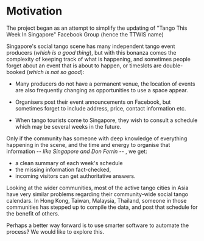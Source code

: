 ---
---

# Motivation


The project began as an attempt to simplify the updating
of "Tango This Week In Singapore" Facebook Group (hence the TTWIS name)

Singapore's social tango scene has many independent
tango event producers (_which is a good thing_), but
with this bonanza
comes the complexity of keeping track of what
is happening, and sometimes people forget
about an event that is about to happen, or
timeslots are double-booked
(_which is not so good_):

* Many producers do not have a permanent venue,
  the location of events are also frequently changing
  as opportunities to use a space appear.

* Organisers post their event announcements on Facebook,
  but sometimes forget to include address, price, contact information etc.

* When tango tourists come to Singapore, they wish to
  consult a schedule which may be several weeks in the
  future.

Only if the community has someone with deep knowledge of everything happening in the scene, and the time and
energy to organise that information
-- _like Singapore and Don Ferrin_ -- , we get:

* a clean summary of each week's schedule
* the missing information fact-checked,
* incoming visitors can get authoritative answers.

Looking at the wider communities, most of the active tango cities in Asia have very similar problems regarding their community-wide social tango calendars.
In Hong Kong, Taiwan, Malaysia, Thailand, someone in
those communities has stepped up to compile the data, and
post that schedule for the benefit of others.

Perhaps a better way forward is to use smarter software to automate the process?  We would like to explore this.



